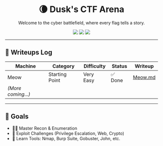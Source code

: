 <h1 align="center">🌘 Dusk's CTF Arena</h1>
<p align="center">Welcome to the cyber battlefield, where every flag tells a story.</p>

<p align="center">
  <img src="https://img.shields.io/badge/CTF-Alias-Dusk-7f00ff?style=for-the-badge&logo=hackthebox" />
  <img src="https://img.shields.io/badge/Started-April_4,_2025-1e90ff?style=for-the-badge" />
  <img src="https://img.shields.io/badge/Level-Up_in_Progress-FF1493?style=for-the-badge" />
</p>

---

## 🚩 Writeups Log

| Machine  | Category        | Difficulty | Status  | Writeup                         |
|----------|------------------|------------|---------|----------------------------------|
| Meow     | Starting Point   | Very Easy  | ✅ Done | [Meow.md](HTB/Meow.md)           |
| *(More coming...)* |                |            |         |                                  |

---

## 🧠 Goals

- 🕵️‍♀️ Master Recon & Enumeration
- 🔐 Exploit Challenges (Privilege Escalation, Web, Crypto)
- 🧰 Learn Tools: Nmap, Burp Suite, Gobuster, John, etc.
